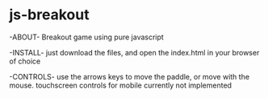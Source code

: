 # js-breakout

-ABOUT-
Breakout game using pure javascript

-INSTALL-
just download the files, and open the index.html in your browser of choice

-CONTROLS-
use the arrows keys to move the paddle, or move with the mouse. touchscreen controls for mobile currently not implemented
